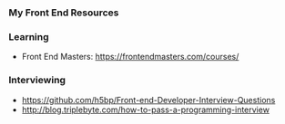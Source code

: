 ### My Front End Resources

### Learning

- Front End Masters: https://frontendmasters.com/courses/

### Interviewing

- https://github.com/h5bp/Front-end-Developer-Interview-Questions
- http://blog.triplebyte.com/how-to-pass-a-programming-interview


